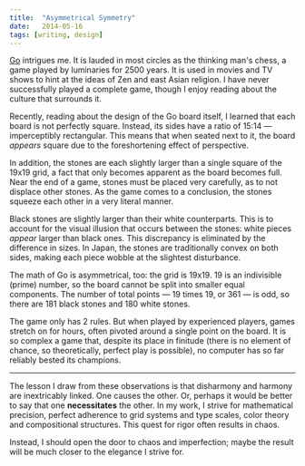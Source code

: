 ```yaml
---
title:  "Asymmetrical Symmetry"
date:   2014-05-16
tags: [writing, design]
---
```

[Go](http://en.wikipedia.org/wiki/Go_(game)) intrigues me. It is lauded in most circles as the thinking man's chess, a game played by luminaries for 2500 years. It is used in movies and TV shows to hint at the ideas of Zen and east Asian religion. I have never successfully played a complete game, though I enjoy reading about the culture that surrounds it.

Recently, reading about the design of the Go board itself, I learned that each board is not perfectly square. Instead, its sides have a ratio of 15:14 — imperceptibly rectangular. This means that when seated next to it, the board *appears* square due to the foreshortening effect of perspective.

In addition, the stones are each slightly larger than a single square of the 19x19 grid, a fact that only becomes apparent as the board becomes full. Near the end of a game, stones must be placed very carefully, as to not displace other stones. As the game comes to a conclusion, the stones squeeze each other in a very literal manner.

Black stones are slightly larger than their white counterparts. This is to account for the visual illusion that occurs between the stones: white pieces *appear* larger than black ones. This discrepancy is eliminated by the difference in sizes. In Japan, the stones are traditionally convex on both sides, making each piece wobble at the slightest disturbance.

The math of Go is asymmetrical, too: the grid is 19x19. 19 is an indivisible (prime) number, so the board cannot be split into smaller equal components. The number of total points — 19 times 19, or 361 — is odd, so there are 181 black stones and 180 white stones.

The game only has 2 rules. But when played by experienced players, games stretch on for hours, often pivoted around a single point on the board. It is so complex a game that, despite its place in finitude (there is no element of chance, so theoretically, perfect play is possible), no computer has so far reliably bested its champions.

---

The lesson I draw from these observations is that disharmony and harmony are inextricably linked. One causes the other. Or, perhaps it would be better to say that one **necessitates** the other. In my work, I strive for mathematical precision, perfect adherence to grid systems and type scales, color theory and compositional structures. This quest for rigor often results in chaos.

Instead, I should open the door to chaos and imperfection; maybe the result will be much closer to the elegance I strive for.